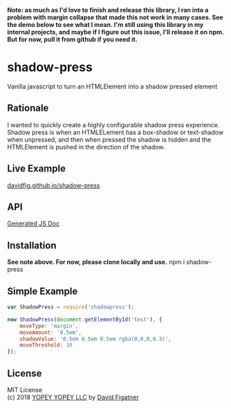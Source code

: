 **Note: as much as I'd love to finish and release this library, I ran into a problem with margin collapse that made this not work in many cases. See the demo below to see what I mean. I'm still using this library in my internal projects, and maybe if I figure out this issue, I'll release it on npm. But for now, pull it from github if you need it.**

# shadow-press
Vanilla javascript to turn an HTMLElement into a shadow pressed element

## Rationale

I wanted to quickly create a highly configurable shadow press experience. Shadow press is when an HTMLELement has a box-shadow or text-shadow when unpressed, and then when pressed the shadow is hidden and the HTMLElement is pushed in the direction of the shadow.

## Live Example
<a href="https://davidfig.github.io/shadow-press/">davidfig.github.io/shadow-press</a>

## API

<a href="https://davidfig.github.io/shadow-press/jsdoc">Generated JS Doc</a>

## Installation

**See note above. For now, please clone locally and use.**
    npm i shadow-press

## Simple Example

```js
var ShadowPress = require('shadowpress');

new ShadowPress(document.getElementById('test'), {
    moveType: 'margin',
    moveAmount: '0.5em',
    shadowValue: '0.5em 0.5em 0.5em rgba(0,0,0,0.3)',
    moveThreshold: 10
});
```

## License  
MIT License  
(c) 2018 [YOPEY YOPEY LLC](https://yopeyopey.com/) by [David Figatner](https://twitter.com/yopey_yopey/)
